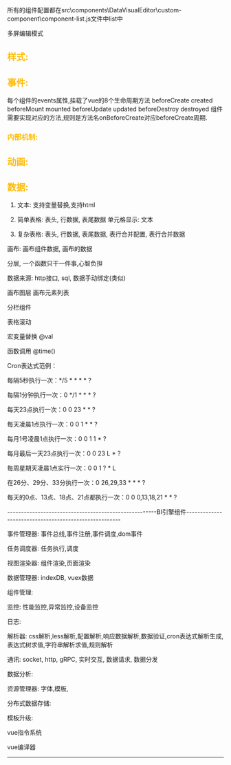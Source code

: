 
所有的组件配置都在src\components\DataVisualEditor\custom-component\component-list.js文件中list中



多屏编辑模式



## <font color="#fb0">样式: </font><br />

 


## <font color="#fb0">事件: </font><br /> 

每个组件的events属性,挂载了vue的8个生命周期方法
beforeCreate created 
beforeMount mounted 
beforeUpdate updated 
beforeDestroy destroyed 
组件需要实现对应的方法,规则是方法名onBeforeCreate对应beforeCreate周期.


### <font color="#fb0">内部机制: </font><br /> 
 

## <font color="#fb0">动画: </font><br /> 


## <font color="#fb0">数据: </font><br /> 

1. 文本: 支持变量替换,支持html
2. 简单表格:  表头, 行数据, 表尾数据
    单元格显示: 文本

3. 复杂表格:  表头, 行数据, 表尾数据, 表行合并配置, 表行合并数据 







画布: 画布组件数据, 画布的数据



分层, 一个函数只干一件事,心智负担




数据来源: http接口, sql, 数据手动绑定(类似)


画布图层
画布元素列表

分栏组件

表格滚动

宏变量替换
@val

函数调用
@time()







Cron表达式范例：

每隔5秒执行一次：*/5 * * * * ?

每隔1分钟执行一次：0 */1 * * * ?

每天23点执行一次：0 0 23 * * ?

每天凌晨1点执行一次：0 0 1 * * ?

每月1号凌晨1点执行一次：0 0 1 1 * ?

每月最后一天23点执行一次：0 0 23 L * ?

每周星期天凌晨1点实行一次：0 0 1 ? * L

在26分、29分、33分执行一次：0 26,29,33 * * * ?

每天的0点、13点、18点、21点都执行一次：0 0 0,13,18,21 * * ?

  



------------------------------------------------------BI引擎组件------------------------------------------------------

事件管理器: 事件总线,事件注册,事件调度,dom事件

任务调度器: 任务执行,调度

视图渲染器: 组件渲染,页面渲染

数据管理器: indexDB, vuex数据

组件管理: 

监控: 性能监控,异常监控,设备监控

日志: 
 
解析器: css解析,less解析,配置解析,响应数据解析,数据验证,cron表达式解析生成,表达式树求值,字符串解析求值,规则解析
 
通讯: socket, http, gRPC, 实时交互, 数据请求, 数据分发

数据分析: 

资源管理器: 字体,模板,

分布式数据存储: 

模板升级:
 
vue指令系统

vue编译器

--------------------------------------------------------------------------------------------------------------